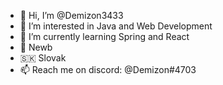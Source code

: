 - 👋 Hi, I’m @Demizon3433
- 👀 I’m interested in Java and Web Development
- 🌱 I’m currently learning Spring and React
- 🧐 Newb
- 🇸🇰 Slovak
- 📫 Reach me on discord: @Demizon#4703
